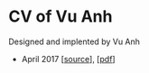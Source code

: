 # CV of Vu Anh

Designed and implented by Vu Anh

* April 2017 [[source](https://github.com/rain1024/cv/tree/201704)], [[pdf](https://github.com/rain1024/cv/tree/201704)]